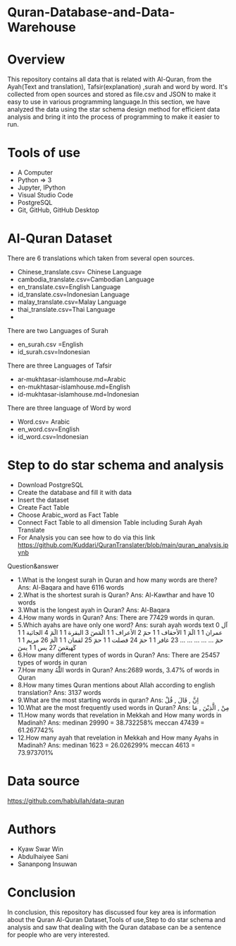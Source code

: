 # Quran-Database-and-Data-Warehouse
# Overview
This repository contains all data that is related with Al-Quran, from the Ayah(Text and translation), Tafsir(explanation) ,surah and word by word. It's collected from open sources and stored as file.csv and JSON to make it easy to use in various programming language.In this section, we have analyzed the data using the star schema design method for efficient data analysis and bring it into the process of programming to make it easier to run.
# Tools of use
- A Computer
- Python => 3
- Jupyter, IPython 
- Visual Studio Code
- PostgreSQL
- Git, GitHub, GitHub Desktop
# Al-Quran Dataset
There are 6 translations which taken from several open sources.
- Chinese_translate.csv= Chinese Language
- cambodia_translate.csv=Cambodian Language
- en_translate.csv=English Language
- id_translate.csv=Indonesian Language
- malay_translate.csv=Malay Language
- thai_translate.csv=Thai Language
- 
There are two Languages of Surah
- en_surah.csv =English
- id_surah.csv=Indonesian

There are three Languages of Tafsir
- ar-mukhtasar-islamhouse.md=Arabic
- en-mukhtasar-islamhouse.md=English
- id-mukhtasar-islamhouse.md=Indonesian

There are three language of Word by word
- Word.csv= Arabic
- en_word.csv=English
- id_word.csv=Indonesian

# Step to do star schema and analysis
- Download PostgreSQL
- Create the  database and fill it with data
- Insert the dataset
- Create Fact Table
- Choose Arabic_word as Fact Table  
- Connect Fact Table to all dimension Table including Surah Ayah Translate
- For Analysis you can see how to do  via this link https://github.com/Kuddari/QuranTranslater/blob/main/quran_analysis.ipynb

Question&answer
- 1.What is the longest surah in Quran and how many words are there?
  Ans: Al-Baqara and have 6116 words
- 2.What is the shortest surah is Quran?
  Ans: Al-Kawthar and have 10 words
- 3.What is the longest ayah in Quran?
  Ans: Al-Baqara
- 4.How many words in Quran?
  Ans: There are 77429 words in quran.
- 5.Which ayahs are have only one word?
  Ans:
  surah  ayah   words	text
0	آل عمران	1	1	الٓمٓ
1	الأحقاف	1	1	حمٓ
2	الأعراف	1	1	الٓمٓصٓ
3	البقرة	1	1	الٓمٓ
4	الجاثية	1	1	حمٓ
...	...	...	...	...
23	غافر	1	1	حمٓ
24	فصلت	1	1	حمٓ
25	لقمان	1	1	الٓمٓ
26	مريم	1	1	كٓهيعٓصٓ
27	يس	1	1	يسٓ
- 6.How many different types of words in Quran?
  Ans: There are 25457 types of words in quran
- 7.How many اللّٰهُ words in Quran?
  Ans:2689 words, 3.47% of words in Quran
- 8.How many times Quran mentions about Allah according to english translation?
  Ans: 3137 words
- 9.What are the most starting words in quran?
  Ans: اِنَّ , قَالَ , قُلْ
- 10.What are the most frequently used words in Quran?
  Ans: مِنْ , الَّذِیْنَ , مَا
- 11.How many words that revelation in Mekkah and How many words in Madinah?
  Ans:	medinan	29990 =	38.732258%
	meccan	47439 =	61.267742%
- 12.How many ayah that revelation in Mekkah and How many Ayahs in Madinah?
  Ans: 	medinan	1623 =	26.026299%
	meccan	4613 =	73.973701%
# Data source
https://github.com/hablullah/data-quran

# Authors
- Kyaw Swar Win
- Abdulhaiyee Sani
- Sananpong Insuwan

# Conclusion
In conclusion, this repository has discussed four key area is information about the Quran
Al-Quran Dataset,Tools of use,Step to do star schema and analysis and saw that dealing with 
the Quran database can be a sentence for people who are very interested.
